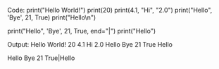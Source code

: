 Code:
print("Hello World!")
print(20)
print(4.1, "Hi", "2.0")
print("Hello", 'Bye', 21, True)
print("Hello\n")

print("Hello", 'Bye', 21, True, end="|")
print("Hello")



Output:
Hello World!
20
4.1 Hi 2.0
Hello Bye 21 True
Hello

Hello Bye 21 True|Hello
